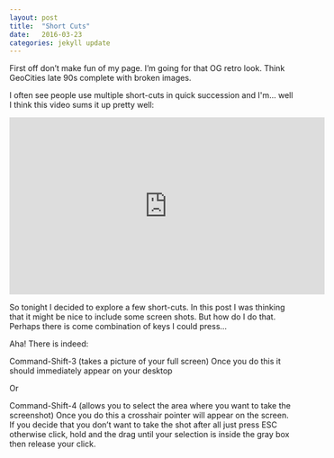```yaml
---
layout: post
title:  "Short Cuts"
date:   2016-03-23 
categories: jekyll update
---
```


First off don’t make fun of my page.  I’m going for that OG retro look.  Think GeoCities late 90s complete with broken images.

I often see people use multiple short-cuts in quick succession and I'm... well I think this video sums it up pretty well:

<iframe width="560" height="315" src="https://www.youtube.com/embed/k6m-L8Y1Df8" frameborder="0" allowfullscreen></iframe>

So tonight I decided to explore a few short-cuts.  In this post I was thinking that it might be nice to include some screen shots.  But how do I do that.  Perhaps there is come combination of keys I could press...

Aha!  There is indeed:

Command-Shift-3 (takes a picture of your full screen)
Once you do this it should immediately appear on your desktop

Or

Command-Shift-4 (allows you to select the area where you want to take the screenshot) 
Once you do this a crosshair pointer will appear on the screen. If you decide that you don’t want to take the shot after all just press ESC otherwise click, hold and the drag until your selection is inside the gray box then release your click.


